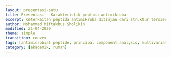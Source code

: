 ```yaml
---
layout: presentasi-satu
title: Presentasi - Karakteristik peptida antimikroba
excerpt: Keterkaitan peptida antimikroba ditinjau dari struktur tersier dan sekuen asam amino terhadap aktivitas antibakteri, antifungi, dan antiviral berdasarkan analisis PCA (Principal Component Analysis)
author: Mohammad Miftakhus Sholikin
modified: 21-04-2020
theme: simple
transition: convex
tags: [antimicrobial peptide, principal component analysis, multivariate analysis]
category: [akademik, rumah]
---
```




<section
  data-markdown
  data-transition = "zoom"
  id = sampul>
  <script>
  <h4><a href = "{{ site.github.url }}/laman/akademik/">The Pattern of Association of Amino Acids from Insect Antimicrobial Peptides with Antimicrobial Activity: The PCA Approach</a></h4>
  <img src="{{ site.github.url }}/images/postingan/2020-04-21-presentasi-peptida-antimikroba.svg"; height="375">
  </script>
</section>


<section
  data-markdown
  data-transition = "slide-in fade-out">
  <script>
  <h4>Mohammad Miftakhus Sholikin<sup>1,2</sup>, Anuraga Jayanegara<sup>2,4</sup>, Aris Tri Wahyudi<sup>3</sup> and Nahrowi<sup>4</sup></h4>
  
  <br>
  <small>1. Graduate School of Nutrition and Feed Science, Faculty of Animal Science, IPB University, Bogor, Indonesia</small>
  <small>2. Animal Feed and Nutrition Modelling Research Group, Department of Nutrition and Feed Technology, Faculty of Animal Science, IPB University, Bogor, Indonesia</small>
  <small>3. Department Biology, Faculty of Mathematics and Natural Sciences, IPB University, Bogor, Indonesia</small>
  <small>4. Department of Nutrition and Feed Technology, Faculty of Animal Science, IPB University, Bogor, Indonesia</small>
  
  <small><small>Kembali ke <a href="#/sampul">sampul</a> atau <a href="{{ site.github.url }}/laman/akademik/">akademik</a> bisa juga <a href="{{ site.github.url }}/akademik/rumah/presentasi-peptida-antimikroba/?print-pdf#/sampul">print pdf</a></small></small>
  </script>
</section>


<section
  data-markdown 
  data-transition = "fade-in slide-out">
  <script>
	<p style="text-align:justify; font-size:25px">This study aims to identify the pattern between amino acids of antimicrobial peptides (AMPs) against various microbial types and also find the type of AMPs that has the major role of inhibition. The 	database compiled from 55 papers on AMPs from insects that have a minimal inhibitory concentration (MIC), every experiment used pathogenic microbes. Then, data were analyzed using the principal component analysis (PCA). The PCA produced 29 dimensions with the presentation value of the variants (PC1 and PC2) 24.1% and 8.6%, respectively.</p>

  <small><small>Kembali ke <a href = "#/sampul">sampul</a> atau <a href = "{{ site.github.url }}/laman/akademik/">akademik</a></small></small>
  </script>
</section>


<section
  data-markdown
  data-transition = "fade-in slide-out">
  <script>
	<p style="text-align:justify; font-size:25px"><b>Quadrant I</b>, there is inhibition of yeasts and gram-negative bacteria that are influenced by molecular weights and amino acids (Cysteine, Aspartic acid, Histidine, Leucine, Asparagine, Arginine, Serine, and Tyrosine), cysteine-rich peptides are a type of AMPs included in this quadrant.
  <br><b>Quadrant II</b>, amino acids (Alanine, Glutamic acid, Phenylalanine, Lysine, Glycine, Isoleucine, Glutamine, Methionine, Threonine, and Valine) dont have a close relationship with microbial inhibition variables, glycine-rich polypeptides and alpha-helical categorized in quadrant II.</p>

  <small><small>Kembali ke <a href = "#/sampul">sampul</a> atau <a href = "{{ site.github.url }}/laman/akademik/">akademik</a></small></small>
  </script>
</section>


<section
  data-markdown
  data-transition = "fade-in slide-out">
  <script>
	<p style="text-align:justify; font-size:25px"><b>Quadrant III</b>, AMPs against inhibition of gram-negative bacteria, other types of AMPs included in quadrant III.
  <br/><b>Quadrant IV</b>, fungi inhibition has an association with amino acids (L-tert-leucine, L-ornithine, Proline, Trans-4-hydroxy-L-proline, and Pyroglutamic acid). Proline-rich peptides included in quadrant IV. Cysteine-rich peptides have a major role, that can inhibit gram-negative and fungal bacteria, as an important amino acid is cysteine.</p>

  <small><small>Kembali ke <a href = "#/sampul">sampul</a> atau <a href = "{{ site.github.url }}/laman/akademik/">akademik</a></small></small>
  </script>
</section>


<section
  data-markdown
  data-transition-speed = "fast">
  <script>
  <small>Presentasi ini dibuat menggunakan [Reveal.js Demo Website](https://lab.hakim.se/reveal-js/#/)</small>

  <small><small>Kembali ke <a href = "#/sampul">sampul</a> atau <a href = "{{ site.github.url }}/laman/akademik/">akademik</a></small></small>
  </script>
</section>